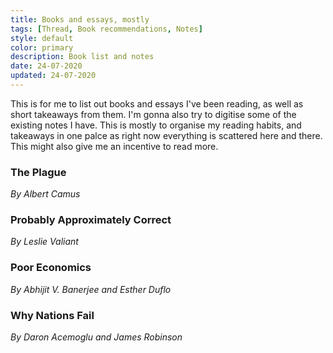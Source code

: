 ```yaml
---
title: Books and essays, mostly
tags: [Thread, Book recommendations, Notes]
style: default
color: primary
description: Book list and notes
date: 24-07-2020
updated: 24-07-2020
---
```


This is for me to list out books and essays I've been reading, as well as short takeaways from them. I'm gonna also try to digitise some of the existing notes I have. This is mostly to organise my reading habits, and takeaways in one palce as right now everything is scattered here and there. This might also give me an incentive to read more.

### The Plague
*By Albert Camus*

### Probably Approximately Correct
*By Leslie Valiant*

### Poor Economics
*By Abhijit V. Banerjee and Esther Duflo*

### Why Nations Fail
*By Daron Acemoglu and James Robinson*

